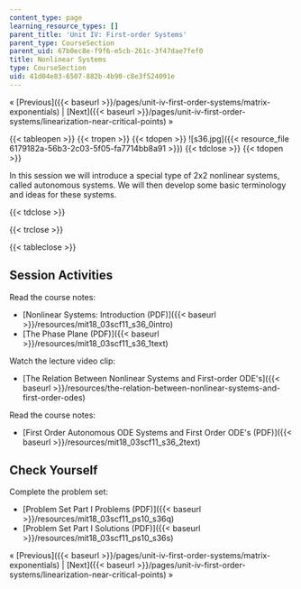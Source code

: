 ```yaml
---
content_type: page
learning_resource_types: []
parent_title: 'Unit IV: First-order Systems'
parent_type: CourseSection
parent_uid: 67b0ec8e-f9f6-e5cb-261c-3f47dae7fef0
title: Nonlinear Systems
type: CourseSection
uid: 41d04e83-6507-882b-4b90-c8e3f524091e
---
```


« [Previous]({{< baseurl >}}/pages/unit-iv-first-order-systems/matrix-exponentials) | [Next]({{< baseurl >}}/pages/unit-iv-first-order-systems/linearization-near-critical-points) »

{{< tableopen >}}
{{< tropen >}}
{{< tdopen >}}
![s36.jpg]({{< resource_file 6179182a-56b3-2c03-5f05-fa7714bb8a91 >}})
{{< tdclose >}}
{{< tdopen >}}


In this session we will introduce a special type of 2x2 nonlinear systems, called autonomous systems. We will then develop some basic terminology and ideas for these systems.


{{< tdclose >}}

{{< trclose >}}

{{< tableclose >}}

Session Activities
------------------

Read the course notes:

*   [Nonlinear Systems: Introduction (PDF)]({{< baseurl >}}/resources/mit18_03scf11_s36_0intro)
*   [The Phase Plane (PDF)]({{< baseurl >}}/resources/mit18_03scf11_s36_1text)

Watch the lecture video clip:

*   [The Relation Between Nonlinear Systems and First-order ODE's]({{< baseurl >}}/resources/the-relation-between-nonlinear-systems-and-first-order-odes)

Read the course notes:

*   [First Order Autonomous ODE Systems and First Order ODE's (PDF)]({{< baseurl >}}/resources/mit18_03scf11_s36_2text)

Check Yourself
--------------

Complete the problem set:

*   [Problem Set Part I Problems (PDF)]({{< baseurl >}}/resources/mit18_03scf11_ps10_s36q)
*   [Problem Set Part I Solutions (PDF)]({{< baseurl >}}/resources/mit18_03scf11_ps10_s36s)

« [Previous]({{< baseurl >}}/pages/unit-iv-first-order-systems/matrix-exponentials) | [Next]({{< baseurl >}}/pages/unit-iv-first-order-systems/linearization-near-critical-points) »